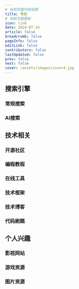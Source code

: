 ```yaml
---
# 当前页面内容标题
title: 导航
# 当前页面图标
icon: link
date: 2024-07-24
article: false
breadcrumb: false
pageInfo: false
editLink: false
contributors: false
lastUpdated: false
prev: false
next: false
cover: /assets/images/cover4.jpg
---
```


## <HopeIcon icon="magnifying-glass" color="var(--theme-color)"/> 搜索引擎

### 常规搜索

<NavCard arr='[
    {"title": "必应", "url": "https://cn.bing.com/", "desc": "优秀的国内外搜索引擎", "icon": "/navicon/bing.ico"},
    {"title": "谷歌", "url": "https://www.google.com/", "desc": "被墙的国内外搜索引擎", "icon": "/navicon/google.ico"}
]'></NavCard>

### AI搜索

<NavCard arr='[
    {"title": "ChatGPT", "url": "https://chatgpt.com/", "desc": "国外知名AI大模型", "icon": "/navicon/chatgpt.png"},
    {"title": "Kimi", "url": "https://kimi.moonshot.cn/", "desc": "优秀的国内AI大模型", "icon": "/navicon/kimi.png"}
]'></NavCard>

## <HopeIcon icon="code" color="var(--theme-color)"/> 技术相关

### 开源社区

<NavCard arr='[
    {"title": "GitHub", "url": "https://github.com/", "desc": "全球最大的开源社区", "icon": "/navicon/github.ico"},
    {"title": "Gitee", "url": "https://gitee.com/", "desc": "国内最大的开源社区", "icon": "https://gitee.com/static/images/logo-en.svg"}
]'></NavCard>

### 编程教程

<NavCard arr='[
    {"title": "IDEA", "url": "https://idea.javaguide.cn/", "desc": "IDEA高效使用指南", "icon": "/navicon/idea.svg"},
    {"title": "QuickRef", "url": "https://quickref.cn/", "desc": "技术栈快速参考备忘清单", "icon": "/navicon/quickref.png"},
    {"title": "C语言", "url": "http://c.biancheng.net/", "desc": "C语言中文网", "icon": "/navicon/c.ico"},
    {"title": "菜鸟教程", "url": "https://www.runoob.com/", "desc": "菜鸟在线教程", "icon": "/navicon/runoob.ico"},
    {"title": "W3C", "url": "https://www.w3cschool.cn/tutorial", "desc": "w3c在线基础教程", "icon": "/navicon/w3c.ico"},
    {"title": "w3school", "url": "https://www.w3school.com.cn/index.html", "desc": "领先的web技术教程", "icon": "/navicon/w3school.png"}
]'></NavCard>

### 在线工具

<NavCard arr='[
    {"title": "uiverse", "url": "https://uiverse.io/", "desc": "一个开源免费的UI组件库", "icon": "/navicon/th.png"},
    {"title": "vercel", "url": "https://vercel.com/", "desc": "一个前端部署平台", "icon": "/navicon/vercel.png"},
    {"title": "iconfont", "url": "https://www.iconfont.cn/", "desc": "一个丰富的矢量图标库", "icon": "/navicon/iconfont.png"},
    {"title": "fontawesome", "url": "https://fontawesome.com/", "desc": "一个国外的矢量图标库", "icon": "/navicon/fontawesome.png"},
    {"title": "docsmall", "url": "https://docsmall.com/", "desc": "免费的在线图片、PDF处理工具", "icon": "/navicon/docsmall.png"},
    {"title": "ProcessOn", "url": "https://www.processon.com/", "desc": "一个在线流程图工具", "icon": "/navicon/processon.png"}
]'></NavCard>

### 技术框架

<NavCard arr='[
    {"title": "Vuepress", "url": "https://vuepress.vuejs.org/zh/", "desc": "一个基于vue的静态网站生成器", "icon": "/navicon/vuepress.png"},
    {"title": "ElementPlus", "url": "https://element-plus.org/zh-CN/", "desc": "一套基于 Vue 3.0 的桌面端组件库", "icon": "/navicon/element-plus.png"}
]'></NavCard>

### 技术博客

<NavCard arr='[
    {"title": "hope", "url": "https://theme-hope.vuejs.press/zh/", "desc": "基于vuepress的静态博客搭建工具", "icon": "/navicon/hope.svg"},
    {"title": "编程宝典", "url": "https://www.codefather.cn/", "desc": "B站鱼皮的编程宝典", "icon": "/navicon/编程宝典.png"}
]'></NavCard>

### 代码刷题

<NavCard arr='[
    {"title": "LeetCode", "url": "https://leetcode.cn/", "desc": "一个在线编程刷题平台", "icon": "/navicon/leetcode.ico"},
    {"title": "代码随想录", "url": "https://programmercarl.com/", "desc": "高效学习算法的网站", "icon": "/navicon/代码随想录.png"}
]'></NavCard>

## <HopeIcon icon="heart" color="var(--theme-color)"/> 个人兴趣

### 影视网站

<NavCard arr='[
    {"title": "B站", "url": "https://www.bilibili.com/", "desc": "国内知名弹幕网站", "icon": "/navicon/bilibili.png"},
    {"title": "HDmoli", "url": "https://www.hdmoli.pro/", "desc": "海外影视在线观看平台", "icon": "/navicon/HDmoli.png"},
    {"title": "BTNULL", "url": "https://www.btnull.net/", "desc": "一个丰富的影视资源下载站", "icon": "/navicon/btnull.png"}
]'></NavCard>

### 游戏资源

<NavCard arr='[
    {"title": "Byruthub", "url": "https://byruthub.org/", "desc": "俄区盗版游戏资源网站", "icon": "/navicon/byruthub.png"}
]'></NavCard>

### 图片资源

<NavCard arr='[
    {"title": "Pixiv", "url": "https://www.pixiv.net/", "desc": "国外知名绘画作品网站", "icon": "/navicon/pixiv.png"},
    {"title": "Pixabay", "url": "https://pixabay.com/", "desc": "一个免费的图片网站", "icon": "/navicon/pixabay.png"},
    {"title": "彼岸图网", "url": "http://pic.netbian.com/", "desc": "一个不错的壁纸网站", "icon": "/navicon/netbian.png"}
]'></NavCard>
